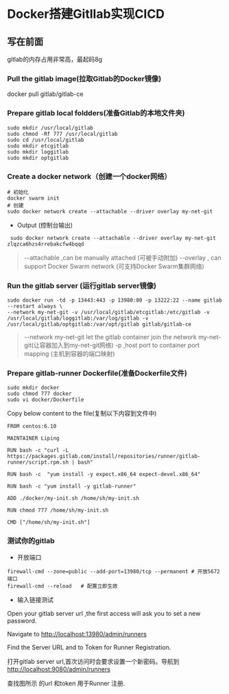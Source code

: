 # Docker搭建Gitllab实现CICD

## 写在前面

gitlab的内存占用非常高，最起码8g

### Pull the gitlab image(拉取Gitlab的Docker镜像)

docker pull gitlab/gitlab-ce

### Prepare gitlab local foldders(准备Gitlab的本地文件夹)

```shell
sudo mkdir /usr/local/gitlab
sudo chmod -Rf 777 /usr/local/gitlab
sudo cd /usr/local/gitlab 
sudo mkdir etcgitlab
sudo mkdir loggitlab
sudo mkdir optgitlab
```

### Create a docker  network（创建一个docker网络）

```shell
# 初始化
docker swarm init
# 创建
sudo docker network create --attachable --driver overlay my-net-git 
```

- Output (控制台输出)

```shell
 sudo docker network create --attachable --driver overlay my-net-git 
zlqzca6hzs4rrebakcfw4bqqd
```

> --attachable ,can be manually attached (可被手动附加)
> --overlay   , can support Docker Swarm network (可支持Docker Swarm集群网络)

### Run the gitlab server (运行gitlab server镜像)

```shell
sudo docker run -td -p 13443:443 -p 13980:80 -p 13222:22 --name gitlab --restart always \
--network my-net-git -v /usr/local/gitlab/etcgitlab:/etc/gitlab -v /usr/local/gitlab/loggitlab:/var/log/gitlab -v /usr/local/gitlab/optgitlab:/var/opt/gitlab gitlab/gitlab-ce
```

> --network my-net-git let the gitlab container join the network my-net-git(让容器加入到my-net-git网络)
> -p ,host port to container port mapping (主机到容器的端口映射)

### Prepare gitlab-runner Dockerfile(准备Dockerfile文件)

```shell
sudo mkdir docker
sudo chmod 777 docker
sudo vi docker/Dockerfile
```

Copy below content to the file(复制以下内容到文件中)

```shell
FROM centos:6.10

MAINTAINER Liping

RUN bash -c "curl -L https://packages.gitlab.com/install/repositories/runner/gitlab-runner/script.rpm.sh | bash"

RUN bash -c  "yum install -y expect.x86_64 expect-devel.x86_64"

RUN bash -c "yum install -y gitlab-runner"

ADD ./docker/my-init.sh /home/sh/my-init.sh

RUN chmod 777 /home/sh/my-init.sh

CMD ["/home/sh/my-init.sh"]
```

### 测试你的gitlab

- 开放端口

```shell
firewall-cmd --zone=public --add-port=13980/tcp --permanent # 开放5672端口
firewall-cmd --reload   # 配置立即生效
```

- 输入链接测试

Open your gitlab server url ,the first access will ask you to set a new password.

Navigate to <http://localhost:13980/admin/runners>

Find the Server URL and to Token for Runner Registration.

打开gitlab server url,首次访问时会要求设置一个新密码。导航到<http://localhost:9080/admin/runners>

查找图所示 的url 和token 用于Runner 注册.
